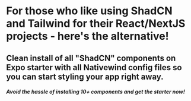 # For those who like using ShadCN and Tailwind for their React/NextJS projects - here's the alternative!
## Clean install of all "ShadCN" components on Expo starter with all Nativewind config files so you can start styling your app right away.

##### Avoid the hassle of installing 10+ components and get the starter now!
